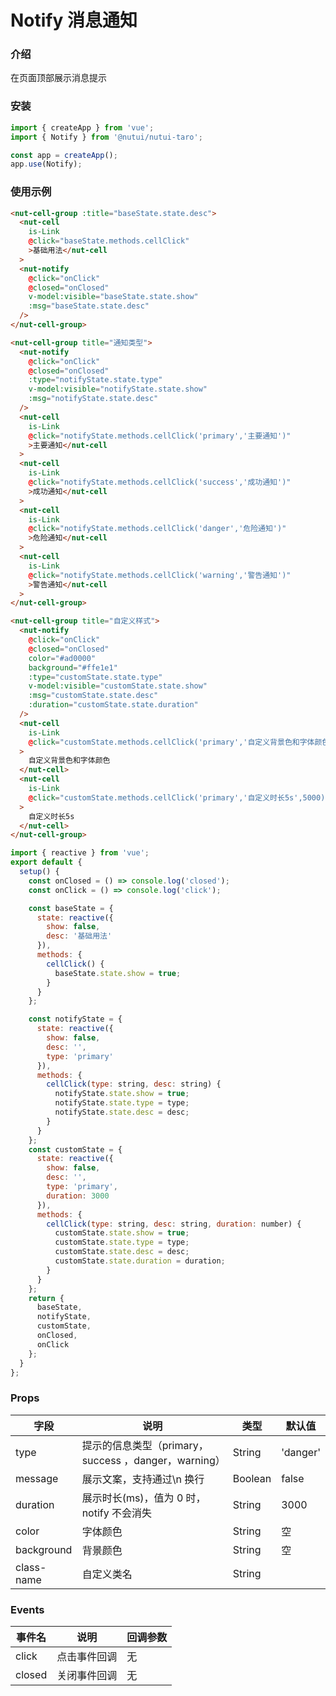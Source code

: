 # Notify 消息通知

### 介绍

在页面顶部展示消息提示

### 安装

```javascript
import { createApp } from 'vue';
import { Notify } from '@nutui/nutui-taro';

const app = createApp();
app.use(Notify);
```

### 使用示例

```html
<nut-cell-group :title="baseState.state.desc">
  <nut-cell
    is-Link
    @click="baseState.methods.cellClick"
    >基础用法</nut-cell
  >
  <nut-notify
    @click="onClick"
    @closed="onClosed"
    v-model:visible="baseState.state.show"
    :msg="baseState.state.desc"
  />
</nut-cell-group>

<nut-cell-group title="通知类型">
  <nut-notify
    @click="onClick"
    @closed="onClosed"
    :type="notifyState.state.type"
    v-model:visible="notifyState.state.show"
    :msg="notifyState.state.desc"
  />
  <nut-cell
    is-Link
    @click="notifyState.methods.cellClick('primary','主要通知')"
    >主要通知</nut-cell
  >
  <nut-cell
    is-Link
    @click="notifyState.methods.cellClick('success','成功通知')"
    >成功通知</nut-cell
  >
  <nut-cell
    is-Link
    @click="notifyState.methods.cellClick('danger','危险通知')"
    >危险通知</nut-cell
  >
  <nut-cell
    is-Link
    @click="notifyState.methods.cellClick('warning','警告通知')"
    >警告通知</nut-cell
  >
</nut-cell-group>

<nut-cell-group title="自定义样式">
  <nut-notify
    @click="onClick"
    @closed="onClosed"
    color="#ad0000"
    background="#ffe1e1"
    :type="customState.state.type"
    v-model:visible="customState.state.show"
    :msg="customState.state.desc"
    :duration="customState.state.duration"
  />
  <nut-cell
    is-Link
    @click="customState.methods.cellClick('primary','自定义背景色和字体颜色')"
  >
    自定义背景色和字体颜色
  </nut-cell>
  <nut-cell
    is-Link
    @click="customState.methods.cellClick('primary','自定义时长5s',5000)"
  >
    自定义时长5s
  </nut-cell>
</nut-cell-group>
```

```javascript
import { reactive } from 'vue';
export default {
  setup() {
    const onClosed = () => console.log('closed');
    const onClick = () => console.log('click');

    const baseState = {
      state: reactive({
        show: false,
        desc: '基础用法'
      }),
      methods: {
        cellClick() {
          baseState.state.show = true;
        }
      }
    };

    const notifyState = {
      state: reactive({
        show: false,
        desc: '',
        type: 'primary'
      }),
      methods: {
        cellClick(type: string, desc: string) {
          notifyState.state.show = true;
          notifyState.state.type = type;
          notifyState.state.desc = desc;
        }
      }
    };
    const customState = {
      state: reactive({
        show: false,
        desc: '',
        type: 'primary',
        duration: 3000
      }),
      methods: {
        cellClick(type: string, desc: string, duration: number) {
          customState.state.show = true;
          customState.state.type = type;
          customState.state.desc = desc;
          customState.state.duration = duration;
        }
      }
    };
    return {
      baseState,
      notifyState,
      customState,
      onClosed,
      onClick
    };
  }
};
```

### Props

| 字段       | 说明                                                 | 类型    | 默认值   |
| ---------- | ---------------------------------------------------- | ------- | -------- |
| type       | 提示的信息类型（primary，success ，danger，warning） | String  | 'danger' |
| message    | 展示文案，支持通过\n 换行                            | Boolean | false    |
| duration   | 展示时长(ms)，值为 0 时，notify 不会消失             | String  | 3000     |
| color      | 字体颜色                                             | String  | 空       |
| background | 背景颜色                                             | String  | 空       |
| class-name | 自定义类名                                           | String  |          |

### Events

| 事件名 | 说明         | 回调参数 |
| ------ | ------------ | -------- |
| click  | 点击事件回调 | 无       |
| closed | 关闭事件回调 | 无       |
